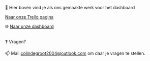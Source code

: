 📓 Hier boven vind je als ons gemaakte werk voor het dashboard 
<br>

[Naar onze Trello pagina](https://trello.com/b/xllHJlkt/duurzaamhuis-colin-en-thijn)

🌐 [Naar onze dashboard](http://31761.hosts1.ma-cloud.nl/Bright/index.html) 

<br>
❓  Vragen?

📫 Mail colindegroot2004@outlook.com om daar je vragen te stellen.
